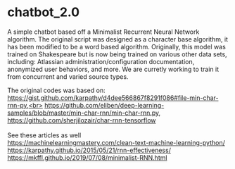 # chatbot_2.0
A simple chatbot based off a Minimalist Recurrent Neural Network algorithm.  The original script was designed as a character base algorithm, it has been modified to be a word based algorithm. Originally, this model was trained on Shakespeare but is now being trained on various other data sets, including: Atlassian administration/configuration documentation, anonymized user behaviors, and more. We are curretly working to train it from concurrent and varied source types.

The original codes was based on:
https://gist.github.com/karpathy/d4dee566867f8291f086#file-min-char-rnn-py,<br>
https://github.com/eliben/deep-learning-samples/blob/master/min-char-rnn/min-char-rnn.py, <br>
https://github.com/sherjilozair/char-rnn-tensorflow <br>
<br>
See these articles as well <br>
https://machinelearningmastery.com/clean-text-machine-learning-python/ <br>
https://karpathy.github.io/2015/05/21/rnn-effectiveness/ <br>
https://mkffl.github.io/2019/07/08/minimalist-RNN.html
